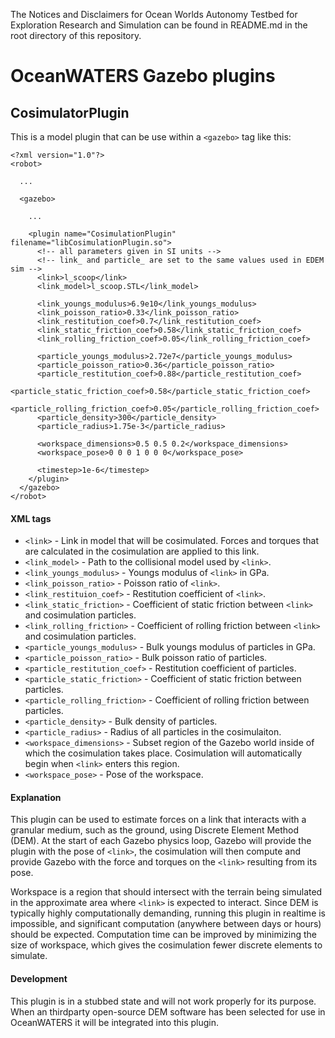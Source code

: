 The Notices and Disclaimers for Ocean Worlds Autonomy Testbed for Exploration
Research and Simulation can be found in README.md in the root directory of
this repository.

OceanWATERS Gazebo plugins
==================================
CosimulatorPlugin
-------------------
This is a model plugin that can be use within a `<gazebo>` tag like this:

```
<?xml version="1.0"?>
<robot>

  ...

  <gazebo>

    ...

    <plugin name="CosimulationPlugin" filename="libCosimulationPlugin.so">
      <!-- all parameters given in SI units -->
      <!-- link_ and particle_ are set to the same values used in EDEM sim -->
      <link>l_scoop</link>
      <link_model>l_scoop.STL</link_model>
      
      <link_youngs_modulus>6.9e10</link_youngs_modulus>
      <link_poisson_ratio>0.33</link_poisson_ratio>
      <link_restitution_coef>0.7</link_restitution_coef>
      <link_static_friction_coef>0.58</link_static_friction_coef>
      <link_rolling_friction_coef>0.05</link_rolling_friction_coef>

      <particle_youngs_modulus>2.72e7</particle_youngs_modulus>
      <particle_poisson_ratio>0.36</particle_poisson_ratio>
      <particle_restitution_coef>0.88</particle_restitution_coef>
      <particle_static_friction_coef>0.58</particle_static_friction_coef>
      <particle_rolling_friction_coef>0.05</particle_rolling_friction_coef>
      <particle_density>300</particle_density>
      <particle_radius>1.75e-3</particle_radius>

      <workspace_dimensions>0.5 0.5 0.2</workspace_dimensions>
      <workspace_pose>0 0 0 1 0 0 0</workspace_pose>

      <timestep>1e-6</timestep>
    </plugin>
  </gazebo>
</robot>
```

#### XML tags
 - `<link>` - Link in model that will be cosimulated. Forces and torques that
 are calculated in the cosimulation are applied to this link.
 - `<link_model>` - Path to the collisional model used by `<link>`.
 - `<link_youngs_modulus>` - Youngs modulus of `<link>` in GPa.
 - `<link_poisson_ratio>` - Poisson ratio of `<link>`.
 - `<link_restituion_coef>` - Restitution coefficient of `<link>`.
 - `<link_static_friction>` - Coefficient of static friction between `<link>` 
 and cosimulation particles. 
 - `<link_rolling_friction>` - Coefficient of rolling friction between `<link>`
 and cosimulation particles.
 - `<particle_youngs_modulus>` - Bulk youngs modulus of particles in GPa.
 - `<particle_poisson_ratio>` - Bulk poisson ratio of particles.
 - `<particle_restitution_coef>` - Restitution coefficient of particles.
 - `<particle_static_friction>` - Coefficient of static friction between
 particles.
 - `<particle_rolling_friction>` - Coefficient of rolling friction between
 particles.
 - `<particle_density>` - Bulk density of particles.
 - `<particle_radius>` - Radius of all particles in the cosimulaiton.
 - `<workspace_dimensions>` - Subset region of the Gazebo world inside of which
 the cosimulation takes place. Cosimulation will automatically begin when 
 `<link>` enters this region.
 - `<workspace_pose>` - Pose of the workspace.

#### Explanation
This plugin can be used to estimate forces on a link that interacts with a
granular medium, such as the ground, using Discrete Element Method (DEM). At the
start of each Gazebo physics loop, Gazebo will provide the plugin with the pose 
of `<link>`, the cosimulation will then compute and provide Gazebo with the 
force and torques on the `<link>` resulting from its pose. 

Workspace is a region that should intersect with the terrain being simulated
in the approximate area where `<link>` is expected to interact. Since DEM is
typically highly computationally demanding, running this plugin in realtime is
impossible, and significant computation (anywhere between days or hours) should
be expected. Computation time can be improved by minimizing the size of
workspace, which gives the cosimulation fewer discrete elements to simulate. 

#### Development
This plugin is in a stubbed state and will not work properly for its purpose.
When an thirdparty open-source DEM software has been selected for use in
OceanWATERS it will be integrated into this plugin.

